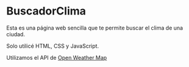 # BuscadorClima

Esta es una página web sencilla que te permite buscar el clima de una ciudad.

Solo utilicé HTML, CSS y JavaScript.

Utilizamos el API de [Open Weather Map](https://openweathermap.org/api/one-call-api)
